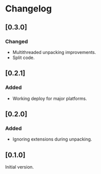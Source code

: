 # Changelog

## [0.3.0]

### Changed

- Multithreaded unpacking improvements.
- Split code. 

## [0.2.1]

### Added

- Working deploy for major platforms.

## [0.2.0]

### Added

- Ignoring extensions during unpacking.

## [0.1.0]

Initial version.